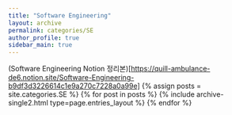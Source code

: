 ```yaml
---
title: "Software Engineering"
layout: archive
permalink: categories/SE
author_profile: true
sidebar_main: true
---
```

(Software Engineering Notion 정리본)[https://quill-ambulance-de6.notion.site/Software-Engineering-b9df3d3226614c1e9a270c7228a0a99e]
{% assign posts = site.categories.SE %}
{% for post in posts %} {% include archive-single2.html type=page.entries_layout %} {% endfor %}